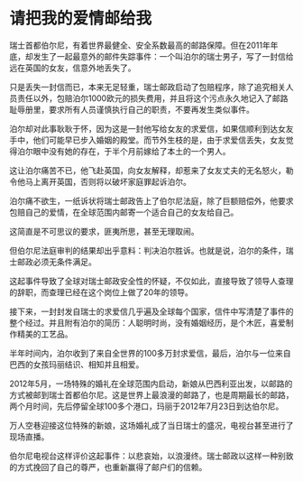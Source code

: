 # 请把我的爱情邮给我

瑞士首都伯尔尼，有着世界最健全、安全系数最高的邮路保障。但在2011年年底，却发生了一起最意外的邮件失踪事件：一个叫泊尔的瑞士男子，写了一封信给远在英国的女友，信意外地丢失了。 

只是丢失一封信而已，本来无足轻重，瑞士邮政启动了包赔程序，除了追究相关人员责任以外，包赔泊尔1000欧元的损失费用，并且将这个污点永久地记入了邮路耻辱册里，要求所有人员谨慎执行自己的职责，不要再发生类似事件。 

泊尔却对此事耿耿于怀，因为这是一封他写给女友的求爱信，如果信顺利到达女友手中，他们可能早已步入婚姻的殿堂。而节外生枝的是，由于求爱信丢失，女友觉得泊尔眼中没有她的存在，于半个月前嫁给了本土的一个男人。 

这让泊尔痛苦不已，他飞赴英国，向女友解释，却惹来了女友丈夫的无名怒火，勒令他马上离开英国，否则将以破坏家庭罪起诉泊尔。 

泊尔痛不欲生，一纸诉状将瑞士邮政告上了伯尔尼法庭，除了巨额赔偿外，他要求包赔自己的爱情，在全球范围内邮寄一个适合自己的女友给自己。 

这简直是不可思议的要求，匪夷所思，甚至无理取闹。 

但伯尔尼法庭审判的结果却出乎意料：判决泊尔胜诉。也就是说，泊尔的条件，瑞士邮政必须无条件满足。 

这起事件导致了全球对瑞士邮政安全性的怀疑，不仅如此，直接导致了领导人查理的辞职，而查理已经在这个岗位上做了20年的领导。 

接下来，一封封发自瑞士的求爱信几乎遍及全球每个国家，信件中写清楚了事件的整个经过。并且附有泊尔的简历：人聪明时尚，没有婚姻经历，是个木匠，喜爱制作精美的工艺品。 

半年时间内，泊尔收到了来自全世界的100多万封求爱信，最后，泊尔与一位来自巴西的女孩玛丽结识、相知并且相爱。 

2012年5月，一场特殊的婚礼在全球范围内启动，新娘从巴西利亚出发，以邮路的方式被邮到瑞士首都伯尔尼。这是世界上最浪漫的邮路了，也是周期最长的邮路，两个月时间，先后停留全球100多个港口，玛丽于2012年7月23日到达伯尔尼。 

万人空巷迎接这位特殊的新娘，这场婚礼成了当日瑞士的盛况，电视台甚至进行了现场直播。 

伯尔尼电视台这样评价这起事件：以悲哀始，以浪漫终。瑞士邮政以这样一种别致的方式挽回了自己的尊严，也重新赢得了邮户们的信赖。